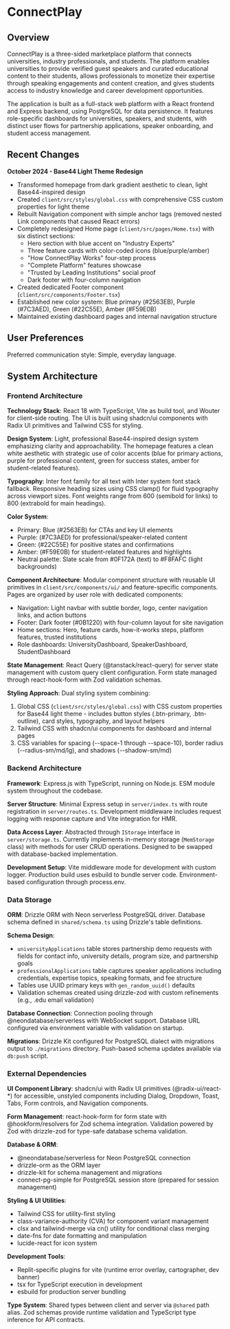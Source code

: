 # ConnectPlay

## Overview

ConnectPlay is a three-sided marketplace platform that connects universities, industry professionals, and students. The platform enables universities to provide verified guest speakers and curated educational content to their students, allows professionals to monetize their expertise through speaking engagements and content creation, and gives students access to industry knowledge and career development opportunities.

The application is built as a full-stack web platform with a React frontend and Express backend, using PostgreSQL for data persistence. It features role-specific dashboards for universities, speakers, and students, with distinct user flows for partnership applications, speaker onboarding, and student access management.

## Recent Changes

**October 2024 - Base44 Light Theme Redesign**
- Transformed homepage from dark gradient aesthetic to clean, light Base44-inspired design
- Created `client/src/styles/global.css` with comprehensive CSS custom properties for light theme
- Rebuilt Navigation component with simple anchor tags (removed nested Link components that caused React errors)
- Completely redesigned Home page (`client/src/pages/Home.tsx`) with six distinct sections:
  - Hero section with blue accent on "Industry Experts"
  - Three feature cards with color-coded icons (blue/purple/amber)
  - "How ConnectPlay Works" four-step process
  - "Complete Platform" features showcase
  - "Trusted by Leading Institutions" social proof
  - Dark footer with four-column navigation
- Created dedicated Footer component (`client/src/components/Footer.tsx`)
- Established new color system: Blue primary (#2563EB), Purple (#7C3AED), Green (#22C55E), Amber (#F59E0B)
- Maintained existing dashboard pages and internal navigation structure

## User Preferences

Preferred communication style: Simple, everyday language.

## System Architecture

### Frontend Architecture

**Technology Stack**: React 18 with TypeScript, Vite as build tool, and Wouter for client-side routing. The UI is built using shadcn/ui components with Radix UI primitives and Tailwind CSS for styling.

**Design System**: Light, professional Base44-inspired design system emphasizing clarity and approachability. The homepage features a clean white aesthetic with strategic use of color accents (blue for primary actions, purple for professional content, green for success states, amber for student-related features).

**Typography**: Inter font family for all text with Inter system font stack fallback. Responsive heading sizes using CSS clamp() for fluid typography across viewport sizes. Font weights range from 600 (semibold for links) to 800 (extrabold for main headings).

**Color System**:
- Primary: Blue (#2563EB) for CTAs and key UI elements
- Purple: (#7C3AED) for professional/speaker-related content
- Green: (#22C55E) for positive states and confirmations  
- Amber: (#F59E0B) for student-related features and highlights
- Neutral palette: Slate scale from #0F172A (text) to #F8FAFC (light backgrounds)

**Component Architecture**: Modular component structure with reusable UI primitives in `client/src/components/ui/` and feature-specific components. Pages are organized by user role with dedicated components:
- Navigation: Light navbar with subtle border, logo, center navigation links, and action buttons
- Footer: Dark footer (#0B1220) with four-column layout for site navigation
- Home sections: Hero, feature cards, how-it-works steps, platform features, trusted institutions
- Role dashboards: UniversityDashboard, SpeakerDashboard, StudentDashboard

**State Management**: React Query (@tanstack/react-query) for server state management with custom query client configuration. Form state managed through react-hook-form with Zod validation schemas.

**Styling Approach**: Dual styling system combining:
1. Global CSS (`client/src/styles/global.css`) with CSS custom properties for Base44 light theme - includes button styles (.btn-primary, .btn-outline), card styles, typography, and layout helpers
2. Tailwind CSS with shadcn/ui components for dashboard and internal pages
3. CSS variables for spacing (--space-1 through --space-10), border radius (--radius-sm/md/lg), and shadows (--shadow-sm/md)

### Backend Architecture

**Framework**: Express.js with TypeScript, running on Node.js. ESM module system throughout the codebase.

**Server Structure**: Minimal Express setup in `server/index.ts` with route registration in `server/routes.ts`. Development middleware includes request logging with response capture and Vite integration for HMR.

**Data Access Layer**: Abstracted through `IStorage` interface in `server/storage.ts`. Currently implements in-memory storage (`MemStorage` class) with methods for user CRUD operations. Designed to be swapped with database-backed implementation.

**Development Setup**: Vite middleware mode for development with custom logger. Production build uses esbuild to bundle server code. Environment-based configuration through process.env.

### Data Storage

**ORM**: Drizzle ORM with Neon serverless PostgreSQL driver. Database schema defined in `shared/schema.ts` using Drizzle's table definitions.

**Schema Design**: 
- `universityApplications` table stores partnership demo requests with fields for contact info, university details, program size, and partnership goals
- `professionalApplications` table captures speaker applications including credentials, expertise topics, speaking formats, and fee structure
- Tables use UUID primary keys with `gen_random_uuid()` defaults
- Validation schemas created using drizzle-zod with custom refinements (e.g., .edu email validation)

**Database Connection**: Connection pooling through @neondatabase/serverless with WebSocket support. Database URL configured via environment variable with validation on startup.

**Migrations**: Drizzle Kit configured for PostgreSQL dialect with migrations output to `./migrations` directory. Push-based schema updates available via `db:push` script.

### External Dependencies

**UI Component Library**: shadcn/ui with Radix UI primitives (@radix-ui/react-*) for accessible, unstyled components including Dialog, Dropdown, Toast, Tabs, Form controls, and Navigation components.

**Form Management**: react-hook-form for form state with @hookform/resolvers for Zod schema integration. Validation powered by Zod with drizzle-zod for type-safe database schema validation.

**Database & ORM**: 
- @neondatabase/serverless for Neon PostgreSQL connection
- drizzle-orm as the ORM layer
- drizzle-kit for schema management and migrations
- connect-pg-simple for PostgreSQL session store (prepared for session management)

**Styling & UI Utilities**:
- Tailwind CSS for utility-first styling
- class-variance-authority (CVA) for component variant management
- clsx and tailwind-merge via cn() utility for conditional class merging
- date-fns for date formatting and manipulation
- lucide-react for icon system

**Development Tools**:
- Replit-specific plugins for vite (runtime error overlay, cartographer, dev banner)
- tsx for TypeScript execution in development
- esbuild for production server bundling

**Type System**: Shared types between client and server via `@shared` path alias. Zod schemas provide runtime validation and TypeScript type inference for API contracts.